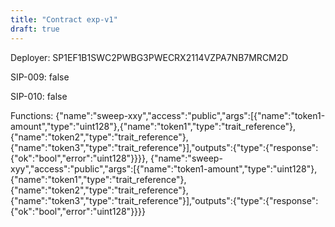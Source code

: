 ```yaml
---
title: "Contract exp-v1"
draft: true
---
```

Deployer: SP1EF1B1SWC2PWBG3PWECRX2114VZPA7NB7MRCM2D

SIP-009: false

SIP-010: false

Functions:
{"name":"sweep-xxy","access":"public","args":[{"name":"token1-amount","type":"uint128"},{"name":"token1","type":"trait_reference"},{"name":"token2","type":"trait_reference"},{"name":"token3","type":"trait_reference"}],"outputs":{"type":{"response":{"ok":"bool","error":"uint128"}}}}, {"name":"sweep-xyy","access":"public","args":[{"name":"token1-amount","type":"uint128"},{"name":"token1","type":"trait_reference"},{"name":"token2","type":"trait_reference"},{"name":"token3","type":"trait_reference"}],"outputs":{"type":{"response":{"ok":"bool","error":"uint128"}}}}
